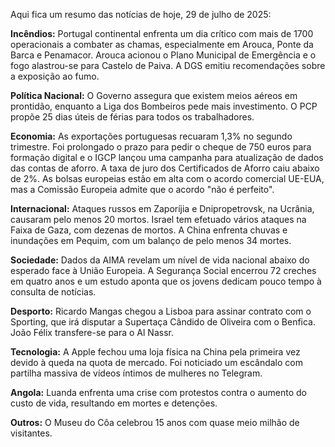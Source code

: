 Aqui fica um resumo das notícias de hoje, 29 de julho de 2025:

**Incêndios:** Portugal continental enfrenta um dia crítico com mais de 1700 operacionais a combater as chamas, especialmente em Arouca, Ponte da Barca e Penamacor. Arouca acionou o Plano Municipal de Emergência e o fogo alastrou-se para Castelo de Paiva. A DGS emitiu recomendações sobre a exposição ao fumo.

**Política Nacional:** O Governo assegura que existem meios aéreos em prontidão, enquanto a Liga dos Bombeiros pede mais investimento. O PCP propõe 25 dias úteis de férias para todos os trabalhadores.

**Economia:** As exportações portuguesas recuaram 1,3% no segundo trimestre. Foi prolongado o prazo para pedir o cheque de 750 euros para formação digital e o IGCP lançou uma campanha para atualização de dados das contas de aforro. A taxa de juro dos Certificados de Aforro caiu abaixo de 2%. As bolsas europeias estão em alta com o acordo comercial UE-EUA, mas a Comissão Europeia admite que o acordo "não é perfeito".

**Internacional:** Ataques russos em Zaporíjia e Dnipropetrovsk, na Ucrânia, causaram pelo menos 20 mortos. Israel tem efetuado vários ataques na Faixa de Gaza, com dezenas de mortos. A China enfrenta chuvas e inundações em Pequim, com um balanço de pelo menos 34 mortes.

**Sociedade:** Dados da AIMA revelam um nível de vida nacional abaixo do esperado face à União Europeia. A Segurança Social encerrou 72 creches em quatro anos e um estudo aponta que os jovens dedicam pouco tempo à consulta de notícias.

**Desporto:** Ricardo Mangas chegou a Lisboa para assinar contrato com o Sporting, que irá disputar a Supertaça Cândido de Oliveira com o Benfica. João Félix transfere-se para o Al Nassr.

**Tecnologia:** A Apple fechou uma loja física na China pela primeira vez devido à queda na quota de mercado. Foi noticiado um escândalo com partilha massiva de vídeos íntimos de mulheres no Telegram.

**Angola:** Luanda enfrenta uma crise com protestos contra o aumento do custo de vida, resultando em mortes e detenções.

**Outros:** O Museu do Côa celebrou 15 anos com quase meio milhão de visitantes.